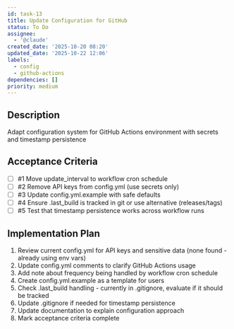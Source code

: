 ```yaml
---
id: task-13
title: Update Configuration for GitHub
status: To Do
assignee:
  - '@claude'
created_date: '2025-10-20 08:20'
updated_date: '2025-10-22 12:06'
labels:
  - config
  - github-actions
dependencies: []
priority: medium
---
```


## Description

<!-- SECTION:DESCRIPTION:BEGIN -->
Adapt configuration system for GitHub Actions environment with secrets and timestamp persistence
<!-- SECTION:DESCRIPTION:END -->

## Acceptance Criteria
<!-- AC:BEGIN -->
- [ ] #1 Move update_interval to workflow cron schedule
- [ ] #2 Remove API keys from config.yml (use secrets only)
- [ ] #3 Update config.yml.example with safe defaults
- [ ] #4 Ensure .last_build is tracked in git or use alternative (releases/tags)
- [ ] #5 Test that timestamp persistence works across workflow runs
<!-- AC:END -->

## Implementation Plan

<!-- SECTION:PLAN:BEGIN -->
1. Review current config.yml for API keys and sensitive data (none found - already using env vars)
2. Update config.yml comments to clarify GitHub Actions usage
3. Add note about frequency being handled by workflow cron schedule
4. Create config.yml.example as a template for users
5. Check .last_build handling - currently in .gitignore, evaluate if it should be tracked
6. Update .gitignore if needed for timestamp persistence
7. Update documentation to explain configuration approach
8. Mark acceptance criteria complete
<!-- SECTION:PLAN:END -->
